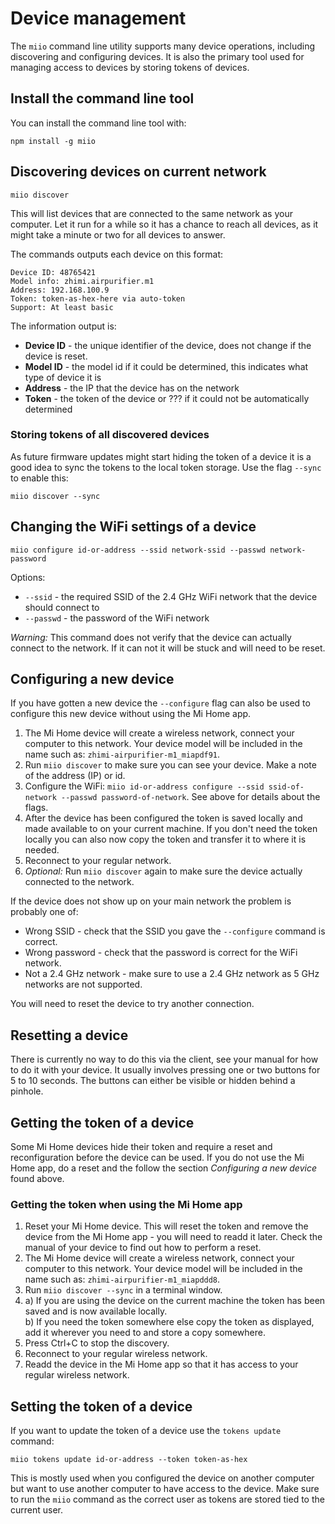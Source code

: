 # Device management

The `miio` command line utility supports many device operations, including
discovering and configuring devices. It is also the primary tool used for
managing access to devices by storing tokens of devices.

## Install the command line tool

You can install the command line tool with:

`npm install -g miio`

## Discovering devices on current network

`miio discover`

This will list devices that are connected to the same network as your computer.
Let it run for a while so it has a chance to reach all devices, as it might
take a minute or two for all devices to answer.

The commands outputs each device on this format:

```
Device ID: 48765421
Model info: zhimi.airpurifier.m1
Address: 192.168.100.9
Token: token-as-hex-here via auto-token
Support: At least basic
```

The information output is:

* __Device ID__ - the unique identifier of the device, does not change if the device is reset.
* __Model ID__ - the model id if it could be determined, this indicates what type of device it is
* __Address__ - the IP that the device has on the network
* __Token__ - the token of the device or ??? if it could not be automatically determined

### Storing tokens of all discovered devices

As future firmware updates might start hiding the token of a device it is a good
idea to sync the tokens to the local token storage. Use the flag `--sync` to
enable this:

`miio discover --sync`

## Changing the WiFi settings of a device

`miio configure id-or-address --ssid network-ssid --passwd network-password`

Options:

* `--ssid` - the required SSID of the 2.4 GHz WiFi network that the device should connect to
* `--passwd` - the password of the WiFi network

_Warning:_ This command does not verify that the device can actually connect to
the network. If it can not it will be stuck and will need to be reset.

## Configuring a new device

If you have gotten a new device the `--configure` flag can also be used to
configure this new device without using the Mi Home app.

1. The Mi Home device will create a wireless network, connect your computer to this network. Your device model will be included in the name such as: `zhimi-airpurifier-m1_miapdf91`.
2. Run `miio discover` to make sure you can see your device. Make a note of the address (IP) or id.
3. Configure the WiFi: `miio id-or-address configure --ssid ssid-of-network --passwd password-of-network`. See above for details about the flags.
4. After the device has been configured the token is saved locally and made available to on your current machine. If you don't need the token locally you can also now copy the token and transfer it to where it is needed.
5. Reconnect to your regular network.
6. _Optional:_ Run `miio discover` again to make sure the device actually connected to the network.

If the device does not show up on your main network the problem is probably one of:

* Wrong SSID - check that the SSID you gave the `--configure` command is correct.
* Wrong password - check that the password is correct for the WiFi network.
* Not a 2.4 GHz network - make sure to use a 2.4 GHz network as 5 GHz networks are not supported.

You will need to reset the device to try another connection.

## Resetting a device

There is currently no way to do this via the client, see your manual for how to
do it with your device. It usually involves pressing one or two buttons for
5 to 10 seconds. The buttons can either be visible or hidden behind a pinhole.

## Getting the token of a device

Some Mi Home devices hide their token and require a reset and reconfiguration
before the device can be used. If you do not use the Mi Home app, do a
reset and the follow the section _Configuring a new device_ found above.

### Getting the token when using the Mi Home app

1. Reset your Mi Home device. This will reset the token and remove the device from the Mi Home app - you will need to readd it later. Check the manual of your device to find out how to perform a reset.
2. The Mi Home device will create a wireless network, connect your computer to this network. Your device model will be included in the name such as: `zhimi-airpurifier-m1_miapddd8`.
3. Run `miio discover --sync` in a terminal window.
4. a) If you are using the device on the current machine the token has been saved and is now available locally.<br>b) If you need the token somewhere else copy the token as displayed, add it wherever you need to and store a copy somewhere.
5. Press Ctrl+C to stop the discovery.
6. Reconnect to your regular wireless network.
7. Readd the device in the Mi Home app so that it has access to your regular wireless network.

## Setting the token of a device

If you want to update the token of a device use the `tokens update` command:

`miio tokens update id-or-address --token token-as-hex`

This is mostly used when you configured the device on another computer but want
to use another computer to have access to the device. Make sure to run the
`miio` command as the correct user as tokens are stored tied to the current
user.
